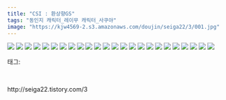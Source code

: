 ```yaml
---
title: "CSI : 환상향GS"
tags: "동인지 캐릭터_레이무 캐릭터_사쿠야"
image: "https://kjw4569-2.s3.amazonaws.com/doujin/seiga22/3/001.jpg"
---
```

<img src="{{ site.imgserver9 }}/seiga22/3/001.jpg">
<img src="{{ site.imgserver9 }}/seiga22/3/002.jpg">
<img src="{{ site.imgserver9 }}/seiga22/3/003.jpg">
<img src="{{ site.imgserver9 }}/seiga22/3/004.jpg">
<img src="{{ site.imgserver9 }}/seiga22/3/005.jpg">
<img src="{{ site.imgserver9 }}/seiga22/3/006.jpg">
<img src="{{ site.imgserver9 }}/seiga22/3/007.jpg">
<img src="{{ site.imgserver9 }}/seiga22/3/008.jpg">
<img src="{{ site.imgserver9 }}/seiga22/3/009.jpg">
<img src="{{ site.imgserver9 }}/seiga22/3/010.jpg">
<img src="{{ site.imgserver9 }}/seiga22/3/011.jpg">
<img src="{{ site.imgserver9 }}/seiga22/3/012.jpg">
<img src="{{ site.imgserver9 }}/seiga22/3/013.jpg">
<img src="{{ site.imgserver9 }}/seiga22/3/014.jpg">
<img src="{{ site.imgserver9 }}/seiga22/3/015.jpg">
<img src="{{ site.imgserver9 }}/seiga22/3/016.jpg">
<img src="{{ site.imgserver9 }}/seiga22/3/017.jpg">
<img src="{{ site.imgserver9 }}/seiga22/3/018.jpg">
<img src="{{ site.imgserver9 }}/seiga22/3/019.jpg">
<img src="{{ site.imgserver9 }}/seiga22/3/020.jpg">
<img src="{{ site.imgserver9 }}/seiga22/3/021.jpg">
<img src="{{ site.imgserver9 }}/seiga22/3/022.jpg">
<img src="{{ site.imgserver9 }}/seiga22/3/023.jpg">
<img src="{{ site.imgserver9 }}/seiga22/3/024.jpg">
<div class="tagTrail">
<p>태그: </p>
<ul>
</ul>
</div><br/>
<p class="reference">http://seiga22.tistory.com/3</p>
